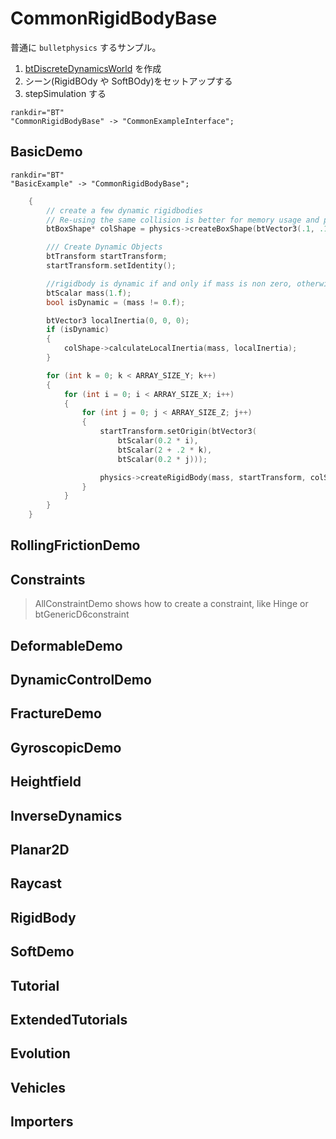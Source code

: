 # CommonRigidBodyBase

普通に `bulletphysics` するサンプル。


1. [btDiscreteDynamicsWorld](https://pybullet.org/Bullet/BulletFull/classbtDiscreteDynamicsWorld.html) を作成
1. シーン(RigidBOdy や SoftBOdy)をセットアップする
1. stepSimulation する


```{digraph} CommonRigidBodyBase
rankdir="BT"
"CommonRigidBodyBase" -> "CommonExampleInterface";
```

## BasicDemo

```{digraph} BasicExample
rankdir="BT"
"BasicExample" -> "CommonRigidBodyBase";
```

```c++
	{
		// create a few dynamic rigidbodies
		// Re-using the same collision is better for memory usage and performance
		btBoxShape* colShape = physics->createBoxShape(btVector3(.1, .1, .1));

		/// Create Dynamic Objects
		btTransform startTransform;
		startTransform.setIdentity();

		//rigidbody is dynamic if and only if mass is non zero, otherwise static
		btScalar mass(1.f);
		bool isDynamic = (mass != 0.f);

		btVector3 localInertia(0, 0, 0);
		if (isDynamic)
		{
			colShape->calculateLocalInertia(mass, localInertia);
		}

		for (int k = 0; k < ARRAY_SIZE_Y; k++)
		{
			for (int i = 0; i < ARRAY_SIZE_X; i++)
			{
				for (int j = 0; j < ARRAY_SIZE_Z; j++)
				{
					startTransform.setOrigin(btVector3(
						btScalar(0.2 * i),
						btScalar(2 + .2 * k),
						btScalar(0.2 * j)));

					physics->createRigidBody(mass, startTransform, colShape);
				}
			}
		}
	}
```

##  RollingFrictionDemo

##  Constraints

> AllConstraintDemo shows how to create a constraint, like Hinge or btGenericD6constraint

##  DeformableDemo
##  DynamicControlDemo
##  FractureDemo
##  GyroscopicDemo
##  Heightfield
##  InverseDynamics
##  Planar2D
##  Raycast
##  RigidBody
##  SoftDemo
##  Tutorial
##  ExtendedTutorials
##  Evolution
##  Vehicles
##  Importers

